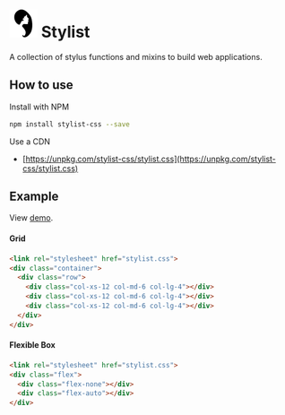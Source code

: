 # ![](assets/icon.png) Stylist

A collection of stylus functions and mixins to build web applications.

## How to use

Install with NPM

```bash
npm install stylist-css --save
```

Use a CDN

- [https://unpkg.com/stylist-css/stylist.css](https://unpkg.com/stylist-css/stylist.css)

## Example

View [demo](https://jabes.github.io/stylist/).

#### Grid

```html
<link rel="stylesheet" href="stylist.css">
<div class="container">
  <div class="row">
    <div class="col-xs-12 col-md-6 col-lg-4"></div>
    <div class="col-xs-12 col-md-6 col-lg-4"></div>
    <div class="col-xs-12 col-md-6 col-lg-4"></div>
  </div>
</div>
```

#### Flexible Box

```html
<link rel="stylesheet" href="stylist.css">
<div class="flex">
  <div class="flex-none"></div>
  <div class="flex-auto"></div>
</div>
```
